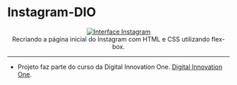 # Instagram-DIO
<p align="center">
  <a href="https://github.com/FVitor7/Instagram-DIO/">
    <img 
         src="https://github.com/FVitor7/Instagram-DIO/blob/master/img/capa.jpg" 
         alt="Interface Instagram" 
    />
  </a>
  <br />
  Recriando a página inicial do Instagram com HTML e CSS utilizando flex-box.
</p>

<hr />

- Projeto faz parte do curso da Digital Innovation One. [Digital Innovation One](https://web.digitalinnovation.one/home "Digital Innovation One").
